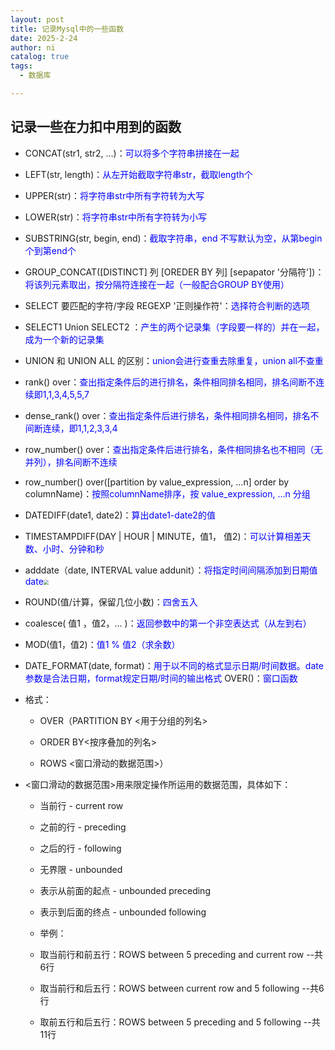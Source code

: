 ```yaml
---
layout: post
title: 记录Mysql中的一些函数
date: 2025-2-24
author: ni
catalog: true
tags:
  - 数据库

---
```


## 记录一些在力扣中用到的函数

- CONCAT(str1, str2, ...)：<span style="color:blue;">可以将多个字符串拼接在一起</span>
- LEFT(str, length)：<span style="color:blue;">从左开始截取字符串str，截取length个</span>
- UPPER(str)：<span style="color:blue;">将字符串str中所有字符转为大写</span>
- LOWER(str)：<span style="color:blue;">将字符串str中所有字符转为小写</span>
- SUBSTRING(str, begin, end)：<span style="color:blue;">截取字符串，end 不写默认为空，从第begin个到第end个</span>
- GROUP_CONCAT([DISTINCT] 列 [OREDER BY 列] [sepapator '分隔符'])：<span style="color:blue;">将该列元素取出，按分隔符连接在一起（一般配合GROUP BY使用）</span>
- SELECT 要匹配的字符/字段 REGEXP '正则操作符'：<span style="color:blue;">选择符合判断的选项</span>
- SELECT1 Union SELECT2 ：<span style="color:blue;">产生的两个记录集（字段要一样的）并在一起，成为一个新的记录集</span>
- UNION 和 UNION ALL 的区别：<span style="color:blue;">union会进行查重去除重复，union all不查重</span>
- rank() over：<span style="color:blue;">查出指定条件后的进行排名，条件相同排名相同，排名间断不连续即1,1,3,4,5,5,7</span>
- dense_rank() over：<span style="color:blue;">查出指定条件后进行排名，条件相同排名相同，排名不间断连续，即1,1,2,3,3,4</span>
- row_number() over：<span style="color:blue;">查出指定条件后进行排名，条件相同排名也不相同（无并列），排名间断不连续</span>
- row_number() over([partition by value_expression, ...n] order by columnName)：<span style="color:blue;">按照columnName排序，按 value_expression, ...n 分组</span>
- DATEDIFF(date1, date2)：<span style="color:blue;">算出date1-date2的值</span>
- TIMESTAMPDIFF(DAY | HOUR | MINUTE，值1， 值2)：<span style="color:blue;">可以计算相差天数、小时、分钟和秒</span>
- adddate（date, INTERVAL value addunit）：<span style="color:blue;">将指定时间间隔添加到日期值date</span><img src="https://nihhh1-blog.oss-cn-beijing.aliyuncs.com/my-blog/mysql/311f399d-cada-4582-8a4e-3b4b58830dda-3466684.jpg" style="zoom:50%;" />
- ROUND(值/计算，保留几位小数)：<span style="color:blue;">四舍五入</span>
- coalesce( 值1 ，值2，... )：<span style="color:blue;">返回参数中的第一个非空表达式（从左到右）</span>
- MOD(值1，值2)：<span style="color:blue;">值1 % 值2（求余数）</span>
- DATE_FORMAT(date, format)：<span style="color:blue;">用于以不同的格式显示日期/时间数据。date参数是合法日期，format规定日期/时间的输出格式</span>
OVER()：<span style="color:blue;">窗口函数</span>

- 格式：

  - OVER（PARTITION BY <用于分组的列名>

  - ORDER BY<按序叠加的列名>

  - ROWS <窗口滑动的数据范围>）

- <窗口滑动的数据范围>用来限定操作所运用的数据范围，具体如下：
  - 当前行 - current row

  - 之前的行 - preceding

  - 之后的行 - following

  - 无界限 - unbounded

  - 表示从前面的起点 - unbounded preceding

  - 表示到后面的终点 - unbounded following

  - 举例：

  - 取当前行和前五行：ROWS between 5 preceding and current row --共6行

  - 取当前行和后五行：ROWS between current row and 5 following --共6行

  - 取前五行和后五行：ROWS between 5 preceding and 5 following --共11行
